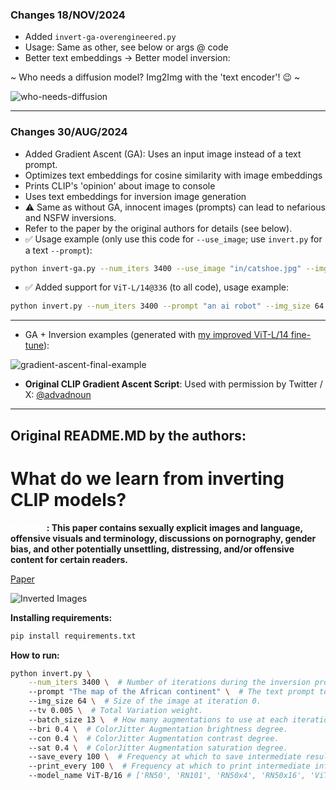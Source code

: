### Changes 18/NOV/2024
- Added `invert-ga-overengineered.py`
- Usage: Same as other, see below or args @ code
- Better text embeddings -> Better model inversion:

~ Who needs a diffusion model? Img2Img with the 'text encoder'! 😉 ~

![who-needs-diffusion](https://github.com/user-attachments/assets/5858d68f-28e5-4e0f-b873-0f044dfe1c52)

-----
### Changes 30/AUG/2024

- Added Gradient Ascent (GA): Uses an input image instead of a text prompt.
- Optimizes text embeddings for cosine similarity with image embeddings
- Prints CLIP's 'opinion' about image to console
- Uses text embeddings for inversion image generation
- ⚠️ Same as without GA, innocent images (prompts) can lead to nefarious and NSFW inversions.
- Refer to the paper by the original authors for details (see below).
- ✅ Usage example (only use this code for `--use_image`; use `invert.py` for a text `--prompt`):
```bash
python invert-ga.py --num_iters 3400 --use_image "in/catshoe.jpg" --img_size 64 --tv 0.0005 --batch_size 13 --bri 0.4 --con 0.4 --sat 0.4 --save_every 10 --print_every 10 --model_name ViT-L/14
```
- ✅ Added support for `ViT-L/14@336` (to all code), usage example:
```bash
python invert.py --num_iters 3400 --prompt "an ai robot" --img_size 64 --tv 0.005 --batch_size 13 --bri 0.4 --con 0.4 --sat 0.4 --save_every 10 --print_every 10 --model_name ViT-L/14@336px
```
---
- GA + Inversion examples (generated with [my improved ViT-L/14 fine-tune](https://huggingface.co/zer0int/CLIP-GmP-ViT-L-14/tree/main)):

![gradient-ascent-final-example](https://github.com/user-attachments/assets/a9443a7d-a002-4f89-992a-ef9b3f3ec01a)

- **Original CLIP Gradient Ascent Script**: Used with permission by Twitter / X: [@advadnoun](https://twitter.com/advadnoun)
-----
Original README.MD by the authors:
-----

[//]: # (# CLIPInversion)
# What do we learn from inverting CLIP models?
**<span style="color:white">Warning</span>: This paper contains sexually explicit images and
language, offensive visuals and terminology, discussions on
pornography, gender bias, and other potentially unsettling,
distressing, and/or offensive content for certain readers.**

[Paper](https://arxiv.org/abs/2403.02580)

![Inverted Images](figures/main.png)

**Installing requirements:**


```bash
pip install requirements.txt
```
**How to run:**


```bash
python invert.py \
    --num_iters 3400 \  # Number of iterations during the inversion process.
    --prompt "The map of the African continent" \  # The text prompt to invert.
    --img_size 64 \  # Size of the image at iteration 0.
    --tv 0.005 \  # Total Variation weight.
    --batch_size 13 \  # How many augmentations to use at each iteration.
    --bri 0.4 \  # ColorJitter Augmentation brightness degree.
    --con 0.4 \  # ColorJitter Augmentation contrast degree.
    --sat 0.4 \  # ColorJitter Augmentation saturation degree.
    --save_every 100 \  # Frequency at which to save intermediate results.
    --print_every 100 \  # Frequency at which to print intermediate information.
    --model_name ViT-B/16 # ['RN50', 'RN101', 'RN50x4', 'RN50x16', 'ViT-B/32', 'ViT-B/16']
```
